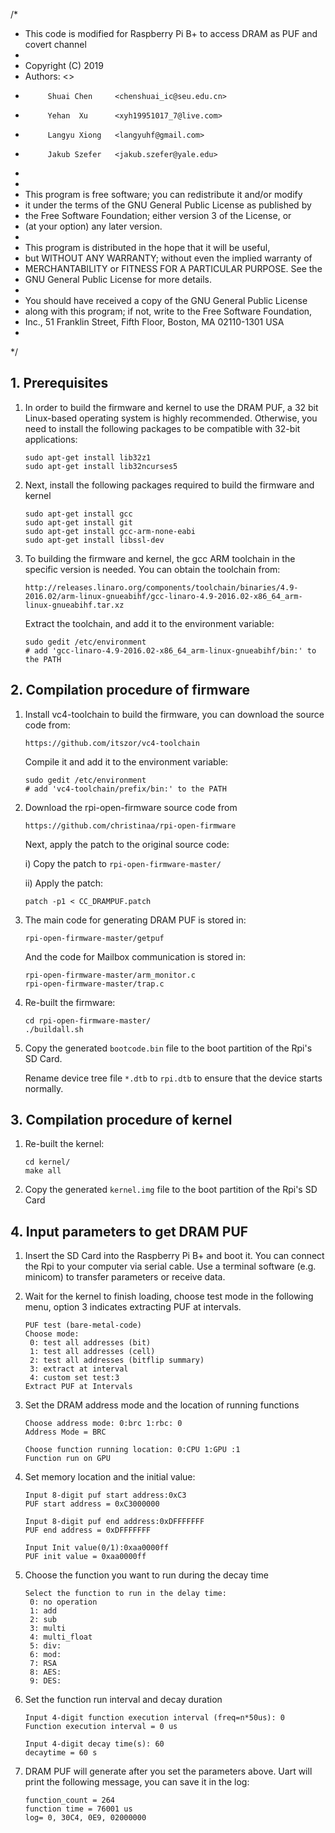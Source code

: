 /*
 * This code is modified for Raspberry Pi B+ to access DRAM as PUF and covert channel
 *
 * Copyright (C) 2019
 * Authors:  <>
 *          Shuai Chen     <chenshuai_ic@seu.edu.cn>
 *          Yehan  Xu      <xyh19951017_7@live.com>
 *          Langyu Xiong   <langyuhf@gmail.com>
 *          Jakub Szefer   <jakub.szefer@yale.edu> 
 *
 *
 * This program is free software; you can redistribute it and/or modify
 * it under the terms of the GNU General Public License as published by
 * the Free Software Foundation; either version 3 of the License, or
 * (at your option) any later version.
 *
 * This program is distributed in the hope that it will be useful,
 * but WITHOUT ANY WARRANTY; without even the implied warranty of
 * MERCHANTABILITY or FITNESS FOR A PARTICULAR PURPOSE.  See the
 * GNU General Public License for more details.
 *
 * You should have received a copy of the GNU General Public License
 * along with this program; if not, write to the Free Software Foundation,
 * Inc., 51 Franklin Street, Fifth Floor, Boston, MA 02110-1301  USA
 *
 */



## 1. Prerequisites

1. In order to build the firmware and kernel to use the DRAM PUF, a 32 bit Linux-based operating system is highly recommended. Otherwise, you need to install the following packages to be compatible with 32-bit applications:

   ```shell
   sudo apt-get install lib32z1
   sudo apt-get install lib32ncurses5
   ```

2. Next, install the following packages required to build the firmware and kernel

   ```shell
   sudo apt-get install gcc
   sudo apt-get install git
   sudo apt-get install gcc-arm-none-eabi
   sudo apt-get install libssl-dev
   ```

3. To building the firmware and kernel, the gcc ARM toolchain in the specific version is needed. You can obtain the toolchain from:

   ```
   http://releases.linaro.org/components/toolchain/binaries/4.9-2016.02/arm-linux-gnueabihf/gcc-linaro-4.9-2016.02-x86_64_arm-linux-gnueabihf.tar.xz
   ```

   Extract the toolchain, and add it to the environment variable:

   ```shell
   sudo gedit /etc/environment
   # add 'gcc-linaro-4.9-2016.02-x86_64_arm-linux-gnueabihf/bin:' to the PATH
   ```



## 2. Compilation procedure of firmware

1. Install vc4-toolchain to build the firmware, you can download the source code from:

   ```
   https://github.com/itszor/vc4-toolchain
   ```

   Compile it and add it to the environment variable:

   ```shell
   sudo gedit /etc/environment
   # add 'vc4-toolchain/prefix/bin:' to the PATH
   ```

2. Download the rpi-open-firmware source code from

   ```
   https://github.com/christinaa/rpi-open-firmware
   ```

   Next, apply the patch to the original source code:

   i)  Copy the patch to `rpi-open-firmware-master/`

   ii) Apply the patch:

   ```shell
   patch -p1 < CC_DRAMPUF.patch
   ```

3. The main code for generating DRAM PUF is stored in: 

   ```
   rpi-open-firmware-master/getpuf
   ```

   And the code for Mailbox communication is stored in:

   ```
   rpi-open-firmware-master/arm_monitor.c
   rpi-open-firmware-master/trap.c
   ```

4. Re-built the firmware:

   ```shell
   cd rpi-open-firmware-master/
   ./buildall.sh
   ```

5. Copy the generated `bootcode.bin` file to the boot partition of the Rpi's SD Card.

   Rename device tree file `*.dtb` to `rpi.dtb` to ensure that the device starts normally.

## 3. Compilation procedure of kernel

1. Re-built the kernel:

   ```shell
   cd kernel/
   make all
   ```

2. Copy the generated `kernel.img` file to the boot partition of the Rpi's SD Card

## 4. Input parameters to get DRAM PUF

1. Insert the SD Card into the Raspberry Pi B+ and boot it. You can connect the Rpi to your computer via serial cable. Use a terminal software (e.g. minicom) to transfer parameters or receive data.

2. Wait for the kernel to finish loading, choose test mode in the following menu, option 3 indicates extracting PUF at intervals.

   ```
   PUF test (bare-metal-code)
   Choose mode:
    0: test all addresses (bit)
    1: test all addresses (cell)
    2: test all addresses (bitflip summary)
    3: extract at interval
    4: custom set test:3
   Extract PUF at Intervals
   ```

3. Set the DRAM address mode and the location of running functions

   ```
   Choose address mode: 0:brc 1:rbc: 0
   Address Mode = BRC
   
   Choose function running location: 0:CPU 1:GPU :1
   Function run on GPU
   ```

4. Set memory location and the initial value:

   ```
   Input 8-digit puf start address:0xC3
   PUF start address = 0xC3000000
   
   Input 8-digit puf end address:0xDFFFFFFF
   PUF end address = 0xDFFFFFFF
   
   Input Init value(0/1):0xaa0000ff
   PUF init value = 0xaa0000ff
   ```

5. Choose the function you want to run during the decay time

   ```
   Select the function to run in the delay time:
    0: no operation
    1: add
    2: sub
    3: multi
    4: multi_float
    5: div:
    6: mod:
    7: RSA
    8: AES:
    9: DES:
   ```

6. Set the function run interval and decay duration

   ```
   Input 4-digit function execution interval (freq=n*50us): 0
   Function execution interval = 0 us
   
   Input 4-digit decay time(s): 60
   decaytime = 60 s
   ```

7. DRAM PUF will generate after you set the parameters above. Uart will print the following message, you can save it in the log:

   ```
   function_count = 264
   function time = 76001 us
   log= 0, 30C4, 0E9, 02000000
   ```

   

   





